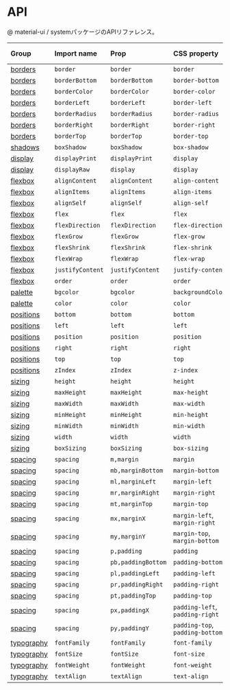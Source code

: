 # API

<p class="description">@ material-ui / systemパッケージのAPIリファレンス。</p>

| Group                             | Import name      | Prop               | CSS property                    | Theme key                                                              |
|:--------------------------------- |:---------------- |:------------------ |:------------------------------- |:---------------------------------------------------------------------- |
| [borders](/system/borders/)       | `border`         | `border`           | `border`                        | `borders`                                                              |
| [borders](/system/borders/)       | `borderBottom`   | `borderBottom`     | `border-bottom`                 | `borders`                                                              |
| [borders](/system/borders/)       | `borderColor`    | `borderColor`      | `border-color`                  | [`palette`](/customization/default-theme/?expand-path=$.palette)       |
| [borders](/system/borders/)       | `borderLeft`     | `borderLeft`       | `border-left`                   | `borders`                                                              |
| [borders](/system/borders/)       | `borderRadius`   | `borderRadius`     | `border-radius`                 | [`shape`](/customization/default-theme/?expand-path=$.shape)           |
| [borders](/system/borders/)       | `borderRight`    | `borderRight`      | `border-right`                  | `borders`                                                              |
| [borders](/system/borders/)       | `borderTop`      | `borderTop`        | `border-top`                    | `borders`                                                              |
| [shadows](/system/shadows/)       | `boxShadow`      | `boxShadow`        | `box-shadow`                    | `shadows`                                                              |
| [display](/system/display/)       | `displayPrint`   | `displayPrint`     | `display`                       | none                                                                   |
| [display](/system/display/)       | `displayRaw`     | `display`          | `display`                       | none                                                                   |
| [flexbox](/system/flexbox/)       | `alignContent`   | `alignContent`     | `align-content`                 | none                                                                   |
| [flexbox](/system/flexbox/)       | `alignItems`     | `alignItems`       | `align-items`                   | none                                                                   |
| [flexbox](/system/flexbox/)       | `alignSelf`      | `alignSelf`        | `align-self`                    | none                                                                   |
| [flexbox](/system/flexbox/)       | `flex`           | `flex`             | `flex`                          | none                                                                   |
| [flexbox](/system/flexbox/)       | `flexDirection`  | `flexDirection`    | `flex-direction`                | none                                                                   |
| [flexbox](/system/flexbox/)       | `flexGrow`       | `flexGrow`         | `flex-grow`                     | none                                                                   |
| [flexbox](/system/flexbox/)       | `flexShrink`     | `flexShrink`       | `flex-shrink`                   | none                                                                   |
| [flexbox](/system/flexbox/)       | `flexWrap`       | `flexWrap`         | `flex-wrap`                     | none                                                                   |
| [flexbox](/system/flexbox/)       | `justifyContent` | `justifyContent`   | `justify-content`               | none                                                                   |
| [flexbox](/system/flexbox/)       | `order`          | `order`            | `order`                         | none                                                                   |
| [palette](/system/palette/)       | `bgcolor`        | `bgcolor`          | `backgroundColor`               | [`palette`](/customization/default-theme/?expand-path=$.palette)       |
| [palette](/system/palette/)       | `color`          | `color`            | `color`                         | [`palette`](/customization/default-theme/?expand-path=$.palette)       |
| [positions](/system/positions/)   | `bottom`         | `bottom`           | `bottom`                        | none                                                                   |
| [positions](/system/positions/)   | `left`           | `left`             | `left`                          | none                                                                   |
| [positions](/system/positions/)   | `position`       | `position`         | `position`                      | none                                                                   |
| [positions](/system/positions/)   | `right`          | `right`            | `right`                         | none                                                                   |
| [positions](/system/positions/)   | `top`            | `top`              | `top`                           | none                                                                   |
| [positions](/system/positions/)   | `zIndex`         | `zIndex`           | `z-index`                       | [`zIndex`](/customization/default-theme/?expand-path=$.zIndex)         |
| [sizing](/system/sizing/)         | `height`         | `height`           | `height`                        | none                                                                   |
| [sizing](/system/sizing/)         | `maxHeight`      | `maxHeight`        | `max-height`                    | none                                                                   |
| [sizing](/system/sizing/)         | `maxWidth`       | `maxWidth`         | `max-width`                     | none                                                                   |
| [sizing](/system/sizing/)         | `minHeight`      | `minHeight`        | `min-height`                    | none                                                                   |
| [sizing](/system/sizing/)         | `minWidth`       | `minWidth`         | `min-width`                     | none                                                                   |
| [sizing](/system/sizing/)         | `width`          | `width`            | `width`                         | none                                                                   |
| [sizing](/system/sizing/)         | `boxSizing`      | `boxSizing`        | `box-sizing`                    | none                                                                   |
| [spacing](/system/spacing/)       | `spacing`        | `m,margin`         | `margin`                        | [`spacing`](/customization/default-theme/?expand-path=$.spacing)       |
| [spacing](/system/spacing/)       | `spacing`        | `mb,marginBottom`  | `margin-bottom`                 | [`spacing`](/customization/default-theme/?expand-path=$.spacing)       |
| [spacing](/system/spacing/)       | `spacing`        | `ml,marginLeft`    | `margin-left`                   | [`spacing`](/customization/default-theme/?expand-path=$.spacing)       |
| [spacing](/system/spacing/)       | `spacing`        | `mr,marginRight`   | `margin-right`                  | [`spacing`](/customization/default-theme/?expand-path=$.spacing)       |
| [spacing](/system/spacing/)       | `spacing`        | `mt,marginTop`     | `margin-top`                    | [`spacing`](/customization/default-theme/?expand-path=$.spacing)       |
| [spacing](/system/spacing/)       | `spacing`        | `mx,marginX`       | `margin-left`, `margin-right`   | [`spacing`](/customization/default-theme/?expand-path=$.spacing)       |
| [spacing](/system/spacing/)       | `spacing`        | `my,marginY`       | `margin-top`, `margin-bottom`   | [`spacing`](/customization/default-theme/?expand-path=$.spacing)       |
| [spacing](/system/spacing/)       | `spacing`        | `p,padding`        | `padding`                       | [`spacing`](/customization/default-theme/?expand-path=$.spacing)       |
| [spacing](/system/spacing/)       | `spacing`        | `pb,paddingBottom` | `padding-bottom`                | [`spacing`](/customization/default-theme/?expand-path=$.spacing)       |
| [spacing](/system/spacing/)       | `spacing`        | `pl,paddingLeft`   | `padding-left`                  | [`spacing`](/customization/default-theme/?expand-path=$.spacing)       |
| [spacing](/system/spacing/)       | `spacing`        | `pr,paddingRight`  | `padding-right`                 | [`spacing`](/customization/default-theme/?expand-path=$.spacing)       |
| [spacing](/system/spacing/)       | `spacing`        | `pt,paddingTop`    | `padding-top`                   | [`spacing`](/customization/default-theme/?expand-path=$.spacing)       |
| [spacing](/system/spacing/)       | `spacing`        | `px,paddingX`      | `padding-left`, `padding-right` | [`spacing`](/customization/default-theme/?expand-path=$.spacing)       |
| [spacing](/system/spacing/)       | `spacing`        | `py,paddingY`      | `padding-top`, `padding-bottom` | [`spacing`](/customization/default-theme/?expand-path=$.spacing)       |
| [typography](/system/typography/) | `fontFamily`     | `fontFamily`       | `font-family`                   | [`typography`](/customization/default-theme/?expand-path=$.typography) |
| [typography](/system/typography/) | `fontSize`       | `fontSize`         | `font-size`                     | [`typography`](/customization/default-theme/?expand-path=$.typography) |
| [typography](/system/typography/) | `fontWeight`     | `fontWeight`       | `font-weight`                   | [`typography`](/customization/default-theme/?expand-path=$.typography) |
| [typography](/system/typography/) | `textAlign`      | `textAlign`        | `text-align`                    | none                                                                   |
